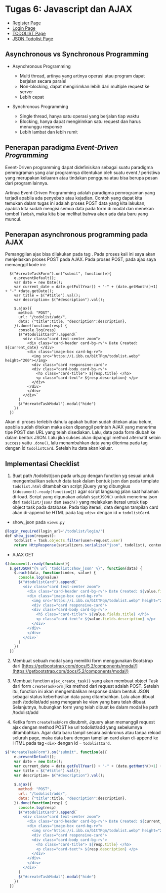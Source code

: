 # Tugas 6: Javascript dan AJAX

* [Register Page](https://bagas-tugas-django.herokuapp.com/todolist/register/)</br>
* [Login Page](https://bagas-tugas-django.herokuapp.com/todolist/login/)</br>
* [TODOLIST Page](https://bagas-tugas-django.herokuapp.com/todolist/)</br>
* [JSON Todolist Page](https://bagas-tugas-django.herokuapp.com/todolist/json/)</br>

## Asynchronous vs Synchronous Programming

* Asynchronous Programming
  - Multi thread, artinya yang artinya operasi atau program dapat berjalan secara paralel
  - Non-blocking, dapat mengirimkan lebih dari multiple request ke server
  - Lebih cepat

* Synchronous Programming
  - Single thread,  hanya satu operasi yang berjalan tiap waktu
  - Blocking, hanya dapat mengirimkan satu request dan harus menunggu response
  - Lebih lambat dan lebih rumit

## Penerapan paradigma _Event-Driven Programming_

Event-Driven programming dapat didefinisikan sebagai suatu paradigma pemrograman yang alur programnya ditentukan oleh suatu event / peristiwa yang merupakan keluaran atau tindakan pengguna atau bisa berupa pesan dari program lainnya.

Artinya Event-Driven Programming adalah paradigma pemrograman yang terjadi apabila ada penyebab atau kejadian. 
Contoh yang dapat kita temukan dalam tugas ini adalah proses POST data yang kita lakukan, apabila kita sudah mengisi semua data pada form di modal dan menekan tombol `Tambah`, maka kita bisa melihat bahwa akan ada data baru yang muncul.

## Penerapan asynchronous programming pada AJAX

Pemanggilan ajax bisa dilakukan pada tag <scripts> </scripts>. Pada proses kali ini saya akan menjelaskan proses POST pada AJAX.
Pada proses POST, pada ajax saya memanggil kode ini:

```shell
  $("#createTaskForm").on("submit", function(e){
    e.preventDefault();
    var date = new Date();
    var current_date = date.getFullYear() + "-" + (date.getMonth()+1) + "-" +date.getDate();
    var title = $("#title").val();
    var description= $("#description").val();
   
    $.ajax({
      method: "POST",
      url: "/todolist/add/",  
      data: {"title":title, "description":description},
    }).done(function(resp) {
      console.log(resp)
      $("#todolistCard").append(`
        <div class="card text-center zoom">
          <div class="card-header card-bg-rv"> Date Created: ${current_date} </div>
          <div class="image-box card-bg-rv">
            <img src="https://i.ibb.co/b1tTPqm/todolist.webp" height="200"></img>
            <div class="card responsive-card">
            <div class="card-body card-bg-rv">
              <h5 class="card-title"> ${resp.title} </h5>
              <p class="card-text"> ${resp.description} </p>
            </div>
          </div>
          </div>
        </div>`
      )
      $("#createTaskModal").modal("hide")
    })
  })
```

Akan di proses terlebih dahulu apakah button sudah ditekan atau belum, apabila sudah ditekan maka akan dipanggil perintah AJAX yang menerima tipe POST dan URL yang telah disediakan. Lalu, data pada form diubah ke dalam bentuk JSON.
Lalu jika sukses akan dipanggil method alternatif selain `success` yaitu `.done()`, lalu menambahkan data yang diterima pada tag dengan id `todolistCard`. Setelah itu data akan keluar.

## Implementasi Checklist

1.  Buat path /todolist/json pada urls.py dengan function yg sesuai untuk mengembalikan seluruh data task dalam bentuk json dan pada template `todolist.html` ditambahkan script jQuery yang dibungkus `$(document).ready(function{})` agar script langsung jalan saat halaman di-load. Script yang digunakan adalah `$getJSON()` untuk menerima json dari `todolist/json/` dan `$each()` yang melakukan iterasi untuk tiap object task pada database. Pada tiap iterasi, data dengan tampilan card akan di-append ke HTML pada tag `<div>` dengan id = `todolistCard`.

  * show_json pada `views.py`

```Javascript
@login_required(login_url='/todolist/login/')
def show_json(request):
    todolist = Task.objects.filter(user=request.user)
    return HttpResponse(serializers.serialize("json", todolist), content_type="application/json")
```

  * AJAX GET

```Javascript
$(document).ready(function(){
  $.getJSON("{% url 'todolist:show_json' %}", function(data) {
    $.each(data, function(index, value) {
      console.log(value)
      $("#todolistCard").append(`
        <div class="card text-center zoom">
          <div class="card-header card-bg-rv"> Date Created: ${value.fields.date} </div>
          <div class="image-box card-bg-rv">
            <img src="https://i.ibb.co/b1tTPqm/todolist.webp" height="200"></img>
            <div class="card responsive-card">
            <div class="card-body card-bg-rv">
              <h5 class="card-title"> ${value.fields.title} </h5>
              <p class="card-text"> ${value.fields.description} </p>
            </div>
          </div>
          </div>
        </div>`
      )
    })
  })
```

2.  Membuat sebuah modal yang memiliki form menggunakan Bootstrap dari [https://getbootstrap.com/docs/5.2/components/modal/](https://getbootstrap.com/docs/5.2/components/modal/)

3.  Membuat function `ajax_create_task()` yang akan membuat object Task dari form `createTaskForm` jika method dari request adalah POST. Setelah itu, function ini akan mengembalikan response dalam bentuk JSON sebagai status keberhasilan data yang ditambahkan. Lalu akan dibuat path /todolist/add yang mengarah ke view yang baru telah dibuat. Selanjutnya, hubungkan form yang telah dibuat ke dalam modal ke path /todolist/add
    
4. Ketika form `createTaskForm` disubmit, Jquery akan memanggil request ajax dengan method POST ke url todolist/add yang sebelumnya ditambahkan. Agar data baru tampil secara asinkronus atau tanpa reload seluruh page, maka data baru dengan tampilan card akan di-append ke HTML pada tag `<div>` dengan id = `todolistCard`.

```Javascript
$("#createTaskForm").on("submit", function(e){
    e.preventDefault();
    var date = new Date();
    var current_date = date.getFullYear() + "-" + (date.getMonth()+1) + "-" +date.getDate();
    var title = $("#title").val();
    var description= $("#description").val();
   
    $.ajax({
      method: "POST",
      url: "/todolist/add/",  
      data: {"title":title, "description":description},
    }).done(function(resp) {
      console.log(resp)
      $("#todolistCard").append(`
        <div class="card text-center zoom">
          <div class="card-header card-bg-rv"> Date Created: ${current_date} </div>
          <div class="image-box card-bg-rv">
            <img src="https://i.ibb.co/b1tTPqm/todolist.webp" height="200"></img>
            <div class="card responsive-card">
            <div class="card-body card-bg-rv">
              <h5 class="card-title"> ${resp.title} </h5>
              <p class="card-text"> ${resp.description} </p>
            </div>
          </div>
          </div>
        </div>`
      )
      $("#createTaskModal").modal("hide")
    })
  })
```
